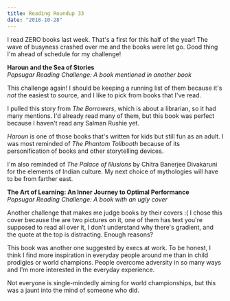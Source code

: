 ```yaml
---
title: Reading Roundup 33
date: "2018-10-28"
---
```


I read ZERO books last week. That's a first for this half of the year! The wave of busyness crashed over me and the books were let go. Good thing I'm ahead of schedule for my challenge!

**Haroun and the Sea of Stories**  
_Popsugar Reading Challenge: A book mentioned in another book_

This challenge again! I should be keeping a running list of them because it's _not_ the easiest to source, and I like to pick from books that I've read.

I pulled this story from _The Borrowers_, which is about a librarian, so it had many mentions. I'd already read many of them, but this book was perfect because I haven't read any Salman Rushie yet.

_Haroun_ is one of those books that's written for kids but still fun as an adult. I was most reminded of _The Phantom Tollbooth_ because of its personification of books and other storytelling devices.

I'm also reminded of _The Palace of Illusions_ by Chitra Banerjee Divakaruni for the elements of Indian culture. My next choice of mythologies will have to be from farther east.

**The Art of Learning: An Inner Journey to Optimal Performance**  
_Popsugar Reading Challenge: A book with an ugly cover_

Another challenge that makes me judge books by their covers :( I chose this cover because the are two pictures on it, one of them has text you're supposed to read all over it, I don't understand why there's gradient, and the quote at the top is distracting. Enough reasons?

This book was another one suggested by execs at work. To be honest, I think I find more inspiration in everyday people around me than in child prodigies or world champions. People overcome adversity in so many ways and I'm more interested in the everyday experience.

Not everyone is single-mindedly aiming for world championships, but this was a jaunt into the mind of someone who did.
